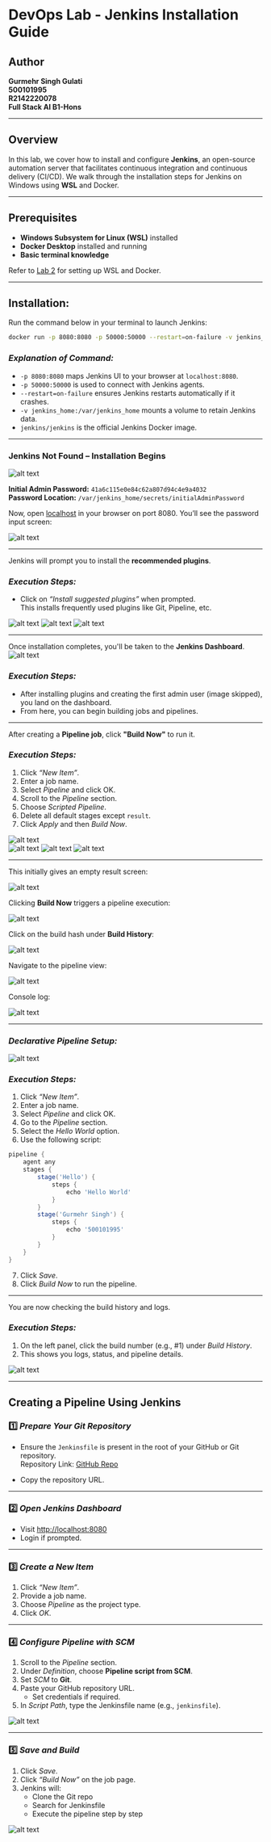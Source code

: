 # DevOps Lab - Jenkins Installation Guide

## Author
**Gurmehr Singh Gulati**  
**500101995**  
**R2142220078**  
**Full Stack AI B1-Hons**

---

## Overview
In this lab, we cover how to install and configure **Jenkins**, an open-source automation server that facilitates continuous integration and continuous delivery (CI/CD). We walk through the installation steps for Jenkins on Windows using **WSL** and Docker.

---

## Prerequisites
- **Windows Subsystem for Linux (WSL)** installed
- **Docker Desktop** installed and running
- **Basic terminal knowledge**

Refer to [Lab 2](lab_2.md) for setting up WSL and Docker.

---

## Installation:

Run the command below in your terminal to launch Jenkins:

```bash
docker run -p 8080:8080 -p 50000:50000 --restart=on-failure -v jenkins_home:/var/jenkins_home jenkins/jenkins
```
### *Explanation of Command:*

- `-p 8080:8080` maps Jenkins UI to your browser at `localhost:8080`.  
- `-p 50000:50000` is used to connect with Jenkins agents.  
- `--restart=on-failure` ensures Jenkins restarts automatically if it crashes.  
- `-v jenkins_home:/var/jenkins_home` mounts a volume to retain Jenkins data.  
- `jenkins/jenkins` is the official Jenkins Docker image.

---

### Jenkins Not Found – Installation Begins

![alt text](./img/image.png)

**Initial Admin Password:** `41a6c115e0e84c62a807d94c4e9a4032`  
**Password Location:** `/var/jenkins_home/secrets/initialAdminPassword`

Now, open [localhost](http://localhost) in your browser on port 8080. You’ll see the password input screen:

![alt text](./img/image2.png)

---


Jenkins will prompt you to install the **recommended plugins**.

### *Execution Steps:*

- Click on *“Install suggested plugins”* when prompted.  
  This installs frequently used plugins like Git, Pipeline, etc.

![alt text](./img/image3.png)
![alt text](./img/1.jpg)
![alt text](./img/2.jpg)

---

Once installation completes, you'll be taken to the **Jenkins Dashboard**.
![alt text](./img/image4.png)

### *Execution Steps:*

- After installing plugins and creating the first admin user (image skipped), you land on the dashboard.
- From here, you can begin building jobs and pipelines.



---

After creating a **Pipeline job**, click **"Build Now"** to run it.

### *Execution Steps:*

1. Click *“New Item”*.  
2. Enter a job name.  
3. Select *Pipeline* and click OK.  
4. Scroll to the *Pipeline* section.  
5. Choose *Scripted Pipeline*.  
6. Delete all default stages except `result`.  
7. Click *Apply* and then *Build Now*.

![alt text](./img/image5.png)  
![alt text](./img/3.png)
![alt text](./img/image6.png)
![alt text](./img/image7.png)

---

This initially gives an empty result screen:

![alt text](./img/image8.png)

Clicking **Build Now** triggers a pipeline execution:

![alt text](./img/image9.png)

Click on the build hash under **Build History**:

![alt text](./img/image10.png)

Navigate to the pipeline view:

![alt text](./img/image11.png)

Console log:

![alt text](./img/image12.png)

---

### *Declarative Pipeline Setup:*

![alt text](./img/image13.png)

### *Execution Steps:*

1. Click *“New Item”*.  
2. Enter a job name.  
3. Select *Pipeline* and click OK.  
4. Go to the *Pipeline* section.  
5. Select the *Hello World* option.  
6. Use the following script:

```groovy
pipeline {
    agent any
    stages {
        stage('Hello') {
            steps {
                echo 'Hello World'
            }
        }
        stage('Gurmehr Singh') {
            steps {
                echo '500101995'
            }
        }
    }
}
```

7. Click *Save*.  
8. Click *Build Now* to run the pipeline.


---

You are now checking the build history and logs.

### *Execution Steps:*

1. On the left panel, click the build number (e.g., #1) under *Build History*.  
2. This shows you logs, status, and pipeline details.

![alt text](./img/image14.png)

---

## Creating a Pipeline Using Jenkins

### 1️⃣ *Prepare Your Git Repository*

- Ensure the `Jenkinsfile` is present in the root of your GitHub or Git repository.  
  Repository Link: [GitHub Repo](https://github.com/gurmehr04/fastapi-dockerize-jenkins)

- Copy the repository URL.

---

### 2️⃣ *Open Jenkins Dashboard*

- Visit [http://localhost:8080](http://localhost:8080/)  
- Login if prompted.


---

### 3️⃣ *Create a New Item*

1. Click *“New Item”*.  
2. Provide a job name.  
3. Choose *Pipeline* as the project type.  
4. Click *OK*.

---

### 4️⃣ *Configure Pipeline with SCM*

1. Scroll to the *Pipeline* section.  
2. Under *Definition*, choose **Pipeline script from SCM**.  
3. Set *SCM* to **Git**.  
4. Paste your GitHub repository URL.  
   - Set credentials if required.  
5. In *Script Path*, type the Jenkinsfile name (e.g., `jenkinsfile`).

![alt text](./img/4.png)

---

### 5️⃣ *Save and Build*

1. Click *Save*.  
2. Click *“Build Now”* on the job page.  
3. Jenkins will:  
   - Clone the Git repo  
   - Search for Jenkinsfile  
   - Execute the pipeline step by step

![alt text](./img/5.png)

